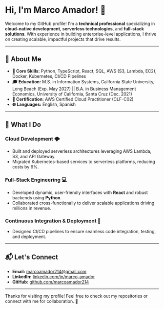 # Hi, I'm Marco Amador! 👋

Welcome to my GitHub profile! I'm a **technical professional** specializing in **cloud-native development**, **serverless technologies**, and **full-stack solutions**. With experience in building enterprise-level applications, I thrive on creating scalable, impactful projects that drive results. 

---

## 🚀 About Me

- **🌟 Core Skills:** Python, TypeScript, React, SQL, AWS (S3, Lambda, EC2), Docker, Kubernetes, CI/CD Pipelines
- **🎓 Education:** M.S. in Information Systems, California State University, Long Beach (Exp. May 2027) || B.A. in Business Management Economics, University of California, Santa Cruz (Dec. 2021)
- **📄 Certification:** AWS Certified Cloud Practitioner (CLF-C02)
- **🌐 Languages:** English, Spanish

---

## 🔧 What I Do

### Cloud Development 🌩️
- Built and deployed serverless architectures leveraging AWS Lambda, S3, and API Gateway.
- Migrated Kubernetes-based services to serverless platforms, reducing costs by 6%.

### Full-Stack Engineering 💻
- Developed dynamic, user-friendly interfaces with **React** and robust backends using **Python**.
- Collaborated cross-functionally to deliver scalable applications driving millions in revenue.

### Continuous Integration & Deployment 🔄
- Designed CI/CD pipelines to ensure seamless code integration, testing, and deployment.

---

## 📬 Let's Connect

- **Email:** [marcoamador214@gmail.com](mailto:marcoamador214@gmail.com)
- **LinkedIn:** [linkedin.com/in/marco-amador](https://linkedin.com/in/marco-amador)
- **GitHub:** [github.com/marcoamador214](https://github.com/marcoamador214)

---

Thanks for visiting my profile! Feel free to check out my repositories or connect with me for collaboration. 🚀
